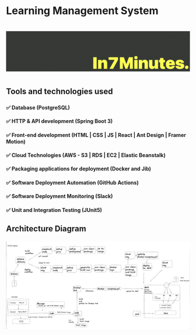 ###
###
###
# Learning Management System
#
###
###
###
#
[![image info](images/logo.png)](http://in7min-env.eba-pmg6pmub.eu-west-2.elasticbeanstalk.com/)
#
###
###

###
###
###
###
###
## Tools and technologies used
###
###
###
###
###
#### ✅ Database (PostgreSQL)
#### ✅ HTTP & API development (Spring Boot 3)
#### ✅ Front-end development (HTML | CSS | JS | React | Ant Design | Framer Motion)
#### ✅ Cloud Technologies (AWS - S3 | RDS | EC2 | Elastic Beanstalk)
#### ✅ Packaging applications for deployment (Docker and Jib)
#### ✅ Software Deployment Automation (GitHub Actions)
#### ✅ Software Deployment Monitoring (Slack)
#### ✅ Unit and Integration Testing (JUnit5)
###
###
###
###
## Architecture Diagram
###
###
###
###
###
![image info](images/architecture.png)
###
###
###
###
###

